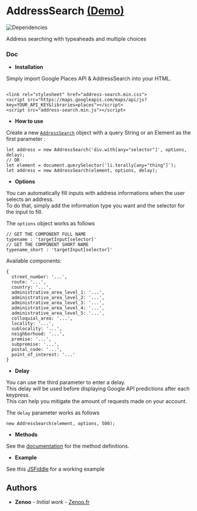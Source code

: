 # AddressSearch [(Demo)](https://jsfiddle.net/Zenoo0/tqo1mxsc/)

![Dependencies](https://david-dm.org/Zenoo/address-search.svg)

Address searching with typeaheads and multiple choices

### Doc

* **Installation**

Simply import Google Places API & AddressSearch into your HTML.
```

<link rel="stylesheet" href="address-search.min.css">
<script src="https://maps.googleapis.com/maps/api/js?key=YOUR_API_KEY&libraries=places"></script>
<script src="address-search.min.js"></script>
```
* **How to use**

Create a new [`AddressSearch`](https://zenoo.github.io/address-search/AddressSearch.html) object with a query String or an Element as the first parameter :
```
let address = new AddressSearch('div.with[any="selector"]', options, delay);
// OR
let element = document.querySelector('li.terally[any="thing"]');
let address = new AddressSearch(element, options, delay);
```
* **Options**

You can automatically fill inputs with address informations when the user selects an address.  
To do that, simply add the information type you want and the selector for the input to fill.


The `options` object works as follows
```
// GET THE COMPONENT FULL NAME
typename : 'targetInput[selector]'
// GET THE COMPONENT SHORT NAME
typename_short : 'targetInput[selector]'
```

Available components:
```
{
  street_number: '...',
  route: '...',
  country: '...',
  administrative_area_level_1: '...',
  administrative_area_level_2: '...',
  administrative_area_level_3: '...',
  administrative_area_level_4: '...',
  administrative_area_level_5: '...',
  colloquial_area: '...',
  locality: '...',
  sublocality: '...',
  neighborhood: '...',
  premise: '...',
  subpremise: '...',
  postal_code: '...',
  point_of_interest: '...'
}
```
* **Delay**

You can use the third parameter to enter a delay.  
This delay will be used before displaying Google API predictions after each keypress.  
This can help you mitigate the amount of requests made on your account.


The `delay` parameter works as follows
```
new AddressSearch(element, options, 500);
```
* **Methods**

See the [documentation](https://zenoo.github.io/address-search/AddressSearch.html) for the method definitions.  

* **Example**

See this [JSFiddle](https://jsfiddle.net/Zenoo0/tqo1mxsc/) for a working example


## Authors

* **Zenoo** - *Initial work* - [Zenoo.fr](https://zenoo.fr)

